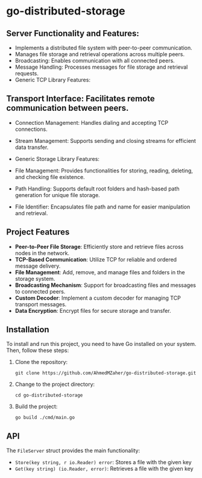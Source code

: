 # go-distributed-storage

## Server Functionality and Features:

- Implements a distributed file system with peer-to-peer communication.
- Manages file storage and retrieval operations across multiple peers.
- Broadcasting: Enables communication with all connected peers.
- Message Handling: Processes messages for file storage and retrieval requests.
- Generic TCP Library Features:

## Transport Interface: Facilitates remote communication between peers.
- Connection Management: Handles dialing and accepting TCP connections.
- Stream Management: Supports sending and closing streams for efficient data transfer.
- Generic Storage Library Features:

- File Management: Provides functionalities for storing, reading, deleting, and checking file existence.
- Path Handling: Supports default root folders and hash-based path generation for unique file storage.
- File Identifier: Encapsulates file path and name for easier manipulation and retrieval.


## Project Features

- **Peer-to-Peer File Storage**: Efficiently store and retrieve files across nodes in the network.
- **TCP-Based Communication**: Utilize TCP for reliable and ordered message delivery.
- **File Management**: Add, remove, and manage files and folders in the storage system.
- **Broadcasting Mechanism**: Support for broadcasting files and messages to connected peers.
- **Custom Decoder**: Implement a custom decoder for managing TCP transport messages.
- **Data Encryption**: Encrypt files for secure storage and transfer.

## Installation

To install and run this project, you need to have Go installed on your system. Then, follow these steps:

1. Clone the repository:
   ```
   git clone https://github.com/AhmedMZaher/go-distributed-storage.git
   ```

2. Change to the project directory:
   ```
   cd go-distributed-storage
   ```

3. Build the project:
   ```
   go build ./cmd/main.go

## API

The `FileServer` struct provides the main functionality:

- `Store(key string, r io.Reader) error`: Stores a file with the given key
- `Get(key string) (io.Reader, error)`: Retrieves a file with the given key
